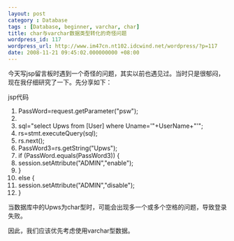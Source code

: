 ```yaml
---
layout: post
category : Database
tags : [Database, beginner, varchar, char]
title: char与varchar数据类型转化的奇怪问题
wordpress_id: 117
wordpress_url: http://www.im47cn.nt102.idcwind.net/wordpress/?p=117
date: 2008-11-21 09:45:02.000000000 +08:00
---
```

今天写jsp留言板时遇到一个奇怪的问题，其实以前也遇见过。当时只是很郁闷，现在我仔细研究了一下。先分享如下：
<div class="codeText">
<div class="codeHead">jsp代码</div>
<ol class="dp-j">
	<li class="alt"><span><span>PassWord=request.getParameter(</span><span class="string">"psw"</span><span>); </span></span></li>
	<li><span> </span></li>
	<li class="alt"><span> sql=</span><span class="string">"select Upws from [User] where Uname='"</span><span>+UserName+</span><span class="string">"'"</span><span>; </span></li>
	<li><span> rs=stmt.executeQuery(sql); </span></li>
	<li class="alt"><span> rs.next(); </span></li>
	<li><span> PassWord3=rs.getString(</span><span class="string">"Upws"</span><span>); </span></li>
	<li class="alt"><span class="keyword">if</span><span> (PassWord.equals(PassWord3)</span><span>) { </span></li>
	<li><span> session.setAttribute(</span><span class="string">"ADMIN"</span><span>,</span><span class="string">"enable"</span><span>); </span></li>
	<li class="alt"><span>} </span></li>
	<li><span class="keyword">else</span><span> { </span></li>
	<li class="alt"><span> session.setAttribute(</span><span class="string">"ADMIN"</span><span>,</span><span class="string">"disable"</span><span>); </span></li>
	<li><span>} </span></li>
</ol>
</div>
当数据库中的Upws为char型时，可能会出现多一个或多个空格的问题，导致登录失败。

因此，我们应该优先考虑使用varchar型数据。
